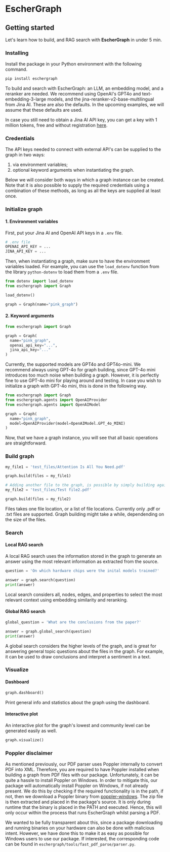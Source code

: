 # EscherGraph
## Getting started

Let's learn how to build, and RAG search with **EscherGraph** in under 5 min.

### Installing
Install the package in your Python environment with the following command.

```bash
pip install eschergraph
```

To build and search with EscherGraph: an LLM, an embedding model, and a reranker are needed. We recommend using OpenAI's GPT4o and text-embedding-3-large models, and the jina-reranker-v2-base-multilingual from Jina AI. These are also the defaults.
In the upcoming examples, we will assume that these defaults are used.

In case you still need to obtain a Jina AI API key, you can get a key with 1 million tokens, free and without registration [here](https://jina.ai/).

### Credentials
The API keys needed to connect with external API's can be supplied to the graph in two ways:
1. via environment variables;
2. optional keyword arguments when instantiating the graph.

Below we will consider both ways in which a graph instance can be created. Note that it is also possible to supply the required credentials using a combination of these methods, as long as all the keys are supplied at least once.

### Initialize graph
#### 1. Environment variables
First, put your Jina AI and OpenAI API keys in a `.env` file.

```python
# .env file
OPENAI_API_KEY = ... 
JINA_API_KEY = ...
```

Then, when instantiating a graph, make sure to have the environment variables loaded.
For example, you can use the `load_dotenv` function from the library `python-dotenv` to load them
from a `.env` file.
```python
from dotenv import load_dotenv
from eschergraph import Graph

load_dotenv()

graph = Graph(name="pink_graph")
```

#### 2. Keyword arguments
```python
from eschergraph import Graph

graph = Graph(
  name="pink_graph",
  openai_api_key="...",
  jina_api_key="..."
)
```

Currently, the supported models are GPT4o and GPT4o-mini. We recommend always using GPT-4o for graph building, since GPT-4o mini introduces too much noise when building a graph. However, it is perfectly fine to use GPT-4o mini for playing around and testing. In case you wish to initialize a graph with GPT-4o mini, this is done in the following way.

```python
from eschergraph import Graph
from eschergraph.agents import OpenAIProvider
from eschergraph.agents import OpenAIModel

graph = Graph(
  name="pink_graph",
  model=OpenAIProvider(model=OpenAIModel.GPT_4o_MINI)
)
```

Now, that we have a graph instance, you will see that all basic operations are straightforward.

### Build graph
```python
my_file1 = 'test_files/Attention Is All You Need.pdf'

graph.build(files = my_file1)

# Adding another file to the graph, is possible by simply building again:
my_file2 = 'test_files/Test file2.pdf'

graph.build(files = my_file2)
```
Files takes one file location, or a list of file locations. Currently only .pdf or .txt files are supported.
Graph building might take a while, dependending on the size of the files.

### Search
#### Local RAG search
A local RAG search uses the information stored in the graph to generate an answer using the most relevant information as extracted from the source.
```python
question = 'On which hardware chips were the inital models trained?'

answer = graph.search(question)
print(answer)
```
Local search considers all, nodes, edges, and properties to select the most relevant context using embedding similarity and reranking. 

#### Global RAG search
```python
global_question = 'What are the conclusions from the paper?'

answer = graph.global_search(question)
print(answer)
```
A global search considers the higher levels of the graph, and is great for answering general topic questions about the files in the graph.
For example, it can be used to draw conclusions and interpret a sentiment in a text.

### Visualize
#### Dashboard
```python
graph.dashboard()
```
Print general info and statistics about the graph using the dashboard.

#### Interactive plot
An interactive plot for the graph's lowest and community level can be generated easily as well.
```python
graph.visualize()
```

### Poppler disclaimer
As mentioned previously, our PDF parser uses Poppler internally to convert PDF into XML. Therefore, you are required to have Poppler installed when building a graph from PDF files with our package. Unfortunately, it can be quite a hassle to install Poppler on Windows. In order to mitigate this, our package will automatically install Poppler on Windows, if not already present. We do this by checking if the required functionality is in the path, if not, then we download a Poppler binary from [poppler-windows](https://github.com/oschwartz10612/poppler-windows). The zip file is then extracted and placed in the package's source. It is only during runtime that the binary is placed in the PATH and executed. Hence, this will only occur within the process that runs EscherGraph whilst parsing a PDF.

We wanted to be fully transparent about this, since a package downloading and running binaries on your hardware can also be done with malicious intent. However, we have done this to make it as easy as possible for Windows users to use our package. If interested, the corresponding code can be found in `eschergraph/tools/fast_pdf_parse/parser.py`.